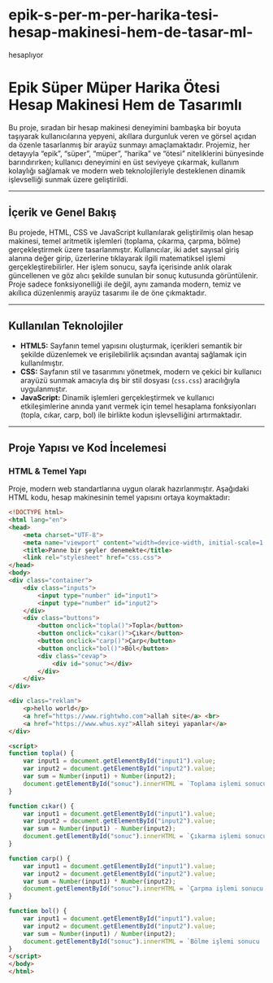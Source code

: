 # epik-s-per-m-per-harika-tesi-hesap-makinesi-hem-de-tasar-ml-
hesaplıyor 

# Epik Süper Müper Harika Ötesi Hesap Makinesi Hem de Tasarımlı

Bu proje, sıradan bir hesap makinesi deneyimini bambaşka bir boyuta taşıyarak kullanıcılarına yepyeni, akıllara durgunluk veren ve görsel açıdan da özenle tasarlanmış bir arayüz sunmayı amaçlamaktadır. Projemiz, her detayıyla “epik”, “süper”, “müper”, “harika” ve “ötesi” niteliklerini bünyesinde barındırırken; kullanıcı deneyimini en üst seviyeye çıkarmak, kullanım kolaylığı sağlamak ve modern web teknolojileriyle desteklenen dinamik işlevselliği sunmak üzere geliştirildi.

---

## İçerik ve Genel Bakış

Bu projede, HTML, CSS ve JavaScript kullanılarak geliştirilmiş olan hesap makinesi, temel aritmetik işlemleri (toplama, çıkarma, çarpma, bölme) gerçekleştirmek üzere tasarlanmıştır. Kullanıcılar, iki adet sayısal giriş alanına değer girip, üzerlerine tıklayarak ilgili matematiksel işlemi gerçekleştirebilirler. Her işlem sonucu, sayfa içerisinde anlık olarak güncellenen ve göz alıcı şekilde sunulan bir sonuç kutusunda görüntülenir. Proje sadece fonksiyonelliği ile değil, aynı zamanda modern, temiz ve akıllıca düzenlenmiş arayüz tasarımı ile de öne çıkmaktadır.

---

## Kullanılan Teknolojiler

- **HTML5:** Sayfanın temel yapısını oluşturmak, içerikleri semantik bir şekilde düzenlemek ve erişilebilirlik açısından avantaj sağlamak için kullanılmıştır.
- **CSS:** Sayfanın stil ve tasarımını yönetmek, modern ve çekici bir kullanıcı arayüzü sunmak amacıyla dış bir stil dosyası (`css.css`) aracılığıyla uygulanmıştır.
- **JavaScript:** Dinamik işlemleri gerçekleştirmek ve kullanıcı etkileşimlerine anında yanıt vermek için temel hesaplama fonksiyonları (topla, cıkar, carp, bol) ile birlikte kodun işlevselliğini artırmaktadır.

---

## Proje Yapısı ve Kod İncelemesi

### HTML & Temel Yapı

Proje, modern web standartlarına uygun olarak hazırlanmıştır. Aşağıdaki HTML kodu, hesap makinesinin temel yapısını ortaya koymaktadır:

```html
<!DOCTYPE html>
<html lang="en">
<head>
    <meta charset="UTF-8">
    <meta name="viewport" content="width=device-width, initial-scale=1.0">
    <title>Panne bir şeyler denemekte</title>
    <link rel="stylesheet" href="css.css">
</head>
<body>
<div class="container">
    <div class="inputs">
        <input type="number" id="input1">
        <input type="number" id="input2">
    </div>
    <div class="buttons">
        <button onclick="topla()">Topla</button>
        <button onclick="cıkar()">Çıkar</button>
        <button onclick="carp()">Çarp</button>
        <button onclick="bol()">Böl</button>
        <div class="cevap">
            <div id="sonuc"></div>
        </div>
    </div>
</div>

<div class="reklam">
    <p>hello world</p>
    <a href="https://www.rightwho.com">allah site</a> <br>
    <a href="https://www.whus.xyz">Allah siteyi yapanlar</a>
</div>

<script>
function topla() {
    var input1 = document.getElementById("input1").value;
    var input2 = document.getElementById("input2").value;
    var sum = Number(input1) + Number(input2);
    document.getElementById("sonuc").innerHTML = `Toplama işlemi sonucu : ${sum}`;
}

function cıkar() {
    var input1 = document.getElementById("input1").value;
    var input2 = document.getElementById("input2").value;
    var sum = Number(input1) - Number(input2);
    document.getElementById("sonuc").innerHTML = `Çıkarma işlemi sonucu : ${sum}`;
}

function carp() {
    var input1 = document.getElementById("input1").value;
    var input2 = document.getElementById("input2").value;
    var sum = Number(input1) * Number(input2);
    document.getElementById("sonuc").innerHTML = `Çarpma işlemi sonucu : ${sum}`;
}

function bol() {
    var input1 = document.getElementById("input1").value;
    var input2 = document.getElementById("input2").value;
    var sum = Number(input1) / Number(input2);
    document.getElementById("sonuc").innerHTML = `Bölme işlemi sonucu : ${sum}`;
}
</script>
</body>
</html>
